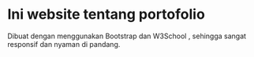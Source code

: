 # Ini website tentang portofolio 
Dibuat dengan menggunakan Bootstrap dan W3School , sehingga sangat responsif dan nyaman di pandang. 

